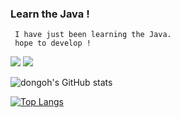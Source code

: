 ###     Learn the Java !
     I have just been learning the Java.
     hope to develop !
<img src="https://img.shields.io/badge/Java-3766AB?style=flat-square&logo=Java&logoColor=white"/>
<img src="https://img.shields.io/badge/Spring-3766AB?style=flat-square&logo=Spring&logoColor=white"/>

![dongoh's GitHub stats](https://github-readme-stats.vercel.app/api?username=dhboys&show_icons=true&theme=radical)

[![Top Langs](https://github-readme-stats.vercel.app/api/top-langs/?username=dhboys&hide=css)](https://github.com/dhboys/github-readme-stats)


<!--
**dhboys/dhboys** is a ✨ _special_ ✨ repository because its `README.md` (this file) appears on your GitHub profile.

Here are some ideas to get you started:

- 🔭 I’m currently working on ...
- 🌱 I’m currently learning ...
- 👯 I’m looking to collaborate on ...
- 🤔 I’m looking for help with ...
- 💬 Ask me about ...
- 📫 How to reach me: ...
- 😄 Pronouns: ...
- ⚡ Fun fact: ...
-->
